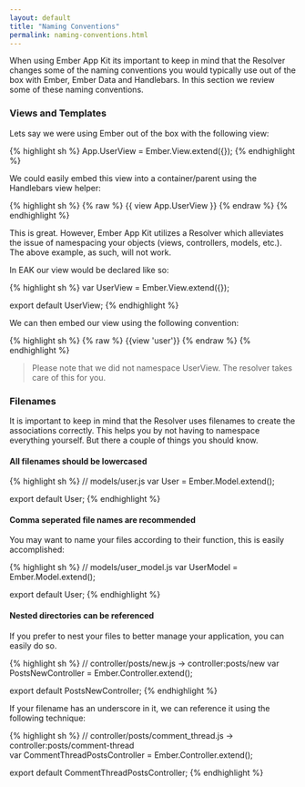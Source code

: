 ```yaml
---
layout: default
title: "Naming Conventions"
permalink: naming-conventions.html
---
```


When using Ember App Kit its important to keep in mind that the Resolver changes some of the naming conventions you would typically use out of the box with Ember, Ember Data and Handlebars. In this section we review some of these naming conventions.

### Views and Templates

Lets say we were using Ember out of the box with the following view:

{% highlight sh %}
App.UserView = Ember.View.extend({});
{% endhighlight %}

We could easily embed this view into a container/parent using the Handlebars view helper:

{% highlight sh %}
{% raw %}
{{ view App.UserView }}
{% endraw %}
{% endhighlight %}

This is great. However, Ember App Kit utilizes a Resolver which alleviates the issue of namespacing your objects (views, controllers, models, etc.). The above example, as such, will not work.

In EAK our view would be declared like so:

{% highlight sh %}
var UserView = Ember.View.extend({});

export default UserView;
{% endhighlight %}

We can then embed our view using the following convention:

{% highlight sh %}
{% raw %}
{{view 'user'}}
{% endraw %}
{% endhighlight %}

> Please note that we did not namespace UserView. The resolver takes care of this for you.

### Filenames

It is important to keep in mind that the Resolver uses filenames to create the associations correctly. This helps you by not having to namespace everything yourself. But there a couple of things you should know.

#### All filenames should be lowercased

{% highlight sh %}
// models/user.js
var User = Ember.Model.extend(); 

export default User;
{% endhighlight %}

#### Comma seperated file names are recommended

You may want to name your files according to their function, this is easily accomplished:

{% highlight sh %}
// models/user_model.js
var UserModel = Ember.Model.extend(); 

export default User;
{% endhighlight %}


#### Nested directories can be referenced

If you prefer to nest your files to better manage your application, you can easily do so.

{% highlight sh %}
// controller/posts/new.js -> controller:posts/new
var PostsNewController = Ember.Controller.extend();

export default PostsNewController;
{% endhighlight %}

If your filename has an underscore in it, we can reference it using the following technique:

{% highlight sh %}
// controller/posts/comment_thread.js -> controller:posts/comment-thread  
var CommentThreadPostsController = Ember.Controller.extend();

export default CommentThreadPostsController;
{% endhighlight %}
